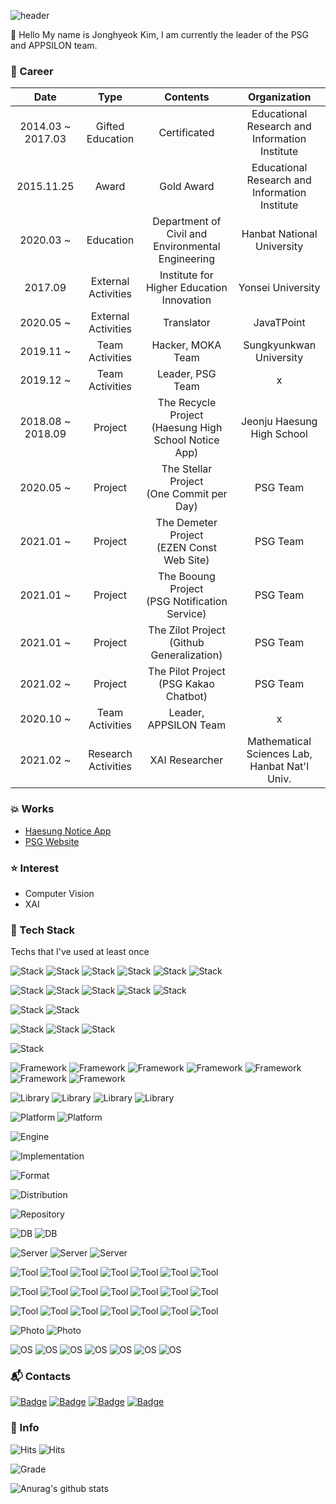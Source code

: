 ![header](https://capsule-render.vercel.app/api?type=soft&color=auto&height=150&section=header&text=Enfycius&fontSize=70&animation=twinkling)

:wave: Hello My name is Jonghyeok Kim, I am currently the leader of the PSG and APPSILON team.

### :runner: Career

|        Date       |         Type        |                      Contents                     |                  Organization                  |
|:-----------------:|:-------------------:|:-------------------------------------------------:|:----------------------------------------------:|
| 2014.03 ~ 2017.03 |   Gifted Education  |                    Certificated                   | Educational Research and Information Institute |
|     2015.11.25    |        Award        |                     Gold Award                    | Educational Research and Information Institute |
|     2020.03 ~     |      Education      | Department of Civil and Environmental Engineering |           Hanbat National University           |
|      2017.09      | External Activities |     Institute for Higher Education Innovation     |                Yonsei University               |
|     2020.05 ~     | External Activities |                     Translator                    |                    JavaTPoint                  |
|     2019.11 ~     |   Team Activities   |                 Hacker, MOKA Team                 |             Sungkyunkwan University            |
|     2019.12 ~     |   Team Activities   |                  Leader, PSG Team                 |                        x                       |
| 2018.08 ~ 2018.09 |       Project       |The Recycle Project<br />(Haesung High School Notice App)|      Jeonju Haesung High School          |
|     2020.05 ~     |       Project       | The Stellar Project<br />(One Commit per Day)     |                    PSG Team                    |
|     2021.01 ~     |       Project       | The Demeter Project<br />(EZEN Const Web Site)    |                    PSG Team                    |
|     2021.01 ~     |       Project       | The Booung Project<br />(PSG Notification Service)|                    PSG Team                    |
|     2021.01 ~     |       Project       | The Zilot Project<br />(Github Generalization)    |                    PSG Team                    |
|     2021.02 ~     |       Project       | The Pilot Project<br />(PSG Kakao Chatbot)        |                    PSG Team                    |
|     2020.10 ~     |   Team Activities   |               Leader, APPSILON Team               |                        x                       |
|     2021.02 ~     | Research Activities |                   XAI Researcher                  |  Mathematical Sciences Lab, Hanbat Nat'l Univ. |


### :boom: Works

- [Haesung Notice App](https://play.google.com/store/apps/details?id=com.jhspt.recycleproj "Recycle Project")
- [PSG Website](http://psg.or.kr/ "Stellar Project")

### :star: Interest

- Computer Vision
- XAI

### :hammer: Tech Stack

Techs that I've used at least once

![Stack](https://img.shields.io/badge/Python-3766AB?style=flat-square&logo=Python&logoColor=white)
![Stack](https://img.shields.io/badge/Ruby-FF4040?style=flat-square&logo=Ruby&logoColor=white)
![Stack](https://img.shields.io/badge/Go-00ADD8?style=flat-square&logo=Go&logoColor=white)
![Stack](https://img.shields.io/badge/R-276DC3?style=flat-square&logo=R&logoColor=white)
![Stack](https://img.shields.io/badge/Kotlin-0095D5?style=flat-square&logo=kotlin&logoColor=white)
![Stack](https://img.shields.io/badge/Swift-FA7343?style=flat-square&logo=Swift&logoColor=white)

![Stack](https://img.shields.io/badge/C-A8B9CC?style=flat-square&logo=C&logoColor=white)
![Stack](https://img.shields.io/badge/C++-00599C?style=flat-square&logo=C%2B%2B&logoColor=white)
![Stack](https://img.shields.io/badge/Java-007396?style=flat-square&logo=Java&logoColor=white)
![Stack](https://img.shields.io/badge/CSharp-1572B6?style=flat-square&logo=C%20Sharp&logoColor=white)
![Stack](https://img.shields.io/badge/.NET-5C2D91?style=flat-square&logo=.NET&logoColor=white)

![Stack](https://img.shields.io/badge/Perl-39457E?style=flat-square&logo=Perl&logoColor=white)
![Stack](https://img.shields.io/badge/Delphi-EE1F35?style=flat-square&logo=Delphi&logoColor=white)

![Stack](https://img.shields.io/badge/CSS3-1572B6?style=flat-square&logo=css3&logoColor=white)
![Stack](https://img.shields.io/badge/HTML5-1572B6?style=flat-square&logo=HTML5&logoColor=white)
![Stack](https://img.shields.io/badge/JavaScript-ffb13b?style=flat-square&logo=javascript&logoColor=white)

![Stack](https://img.shields.io/badge/PHP-0080FF?style=flat-square&logo=Php&logoColor=white)

![Framework](https://img.shields.io/badge/Vue.js-4FC08D?style=flat-square&logo=Vue.js&logoColor=white)
![Framework](https://img.shields.io/badge/Spring-6DB33F?style=flat-square&logo=Spring&logoColor=white)
![Framework](https://img.shields.io/badge/Express-1572B6?style=flat-square&logo=Node.js&logoColor=white)
![Framework](https://img.shields.io/badge/Flask-1572B6?style=flat-square&logo=Flask&logoColor=white)
![Framework](https://img.shields.io/badge/Django-092E20?style=flat-square&logo=Django&logoColor=white)
![Framework](https://img.shields.io/badge/Android-3DDC84?style=flat-square&logo=Android&logoColor=white)
![Framework](https://img.shields.io/badge/QT-41CD52?style=flat-square&logo=Qt&logoColor=white)

![Library](https://img.shields.io/badge/NumPy-013243?style=flat-square&logo=NumPy&logoColor=white)
![Library](https://img.shields.io/badge/OpenGL-5586A4?style=flat-square&logo=OpenGL&logoColor=white)
![Library](https://img.shields.io/badge/Pandas-150458?style=flat-square&logo=pandas&logoColor=white)
![Library](https://img.shields.io/badge/OpenCV-5C3EE8?style=flat-square&logo=OpenCV&logoColor=white)

![Platform](https://img.shields.io/badge/Arduino-00979D?style=flat-square&logo=Arduino&logoColor=white)
![Platform](https://img.shields.io/badge/GitHub-181717?style=flat-square&logo=GitHub&logoColor=white)

![Engine](https://img.shields.io/badge/Unity-000000?style=flat-square&logo=Unity&logoColor=white)

![Implementation](https://img.shields.io/badge/PyPy-193440?style=flat-square&logo=PyPy&logoColor=white)

![Format](https://img.shields.io/badge/JSON-000000?style=flat-square&logo=JSON&logoColor=white)

![Distribution](https://img.shields.io/badge/Anaconda-44A833?style=flat-square&logo=Anaconda&logoColor=white)

![Repository](https://img.shields.io/badge/PyPI-3775A9?style=flat-square&logo=PyPI&logoColor=white)

![DB](https://img.shields.io/badge/MySQL-E6B91E?style=flat-square&logo=MySql&logoColor=white)
![DB](https://img.shields.io/badge/PostgreSQL-336791?style=flat-square&logo=PostgreSQL&logoColor=white)

![Server](https://img.shields.io/badge/Apache-D22128?style=flat-square&logo=Apache&logoColor=white)
![Server](https://img.shields.io/badge/NGINX-269539?style=flat-square&logo=NGINX&logoColor=white)
![Server](https://img.shields.io/badge/Node.js-1572B6?style=flat-square&logo=Node.js&logoColor=white)

![Tool](https://img.shields.io/badge/Git-F05032?style=flat-square&logo=Git&logoColor=white)
![Tool](https://img.shields.io/badge/FileZilla-BF0000?style=flat-square&logo=FileZilla&logoColor=white)
![Tool](https://img.shields.io/badge/Gradle-02303A?style=flat-square&logo=Gradle&logoColor=white)
![Tool](https://img.shields.io/badge/VIM-019733?style=flat-square&logo=Vim&logoColor=white)
![Tool](https://img.shields.io/badge/Curl-073551?style=flat-square&logo=curl&logoColor=white)
![Tool](https://img.shields.io/badge/Android%20Studio-3DDC84?style=flat-square&logo=Android%20Studio&logoColor=white)
![Tool](https://img.shields.io/badge/Xamarin-3498DB?style=flat-square&logo=Xamarin&logoColor=white)

![Tool](https://img.shields.io/badge/Eclipse-2C2255?style=flat-square&logo=Eclipse%20IDE&logoColor=white)
![Tool](https://img.shields.io/badge/LaTeX-008080?style=flat-square&logo=LaTeX&logoColor=white)
![Tool](https://img.shields.io/badge/VMware-607078?style=flat-square&logo=VMware&logoColor=white)
![Tool](https://img.shields.io/badge/Docker-2496ED?style=flat-square&logo=Docker&logoColor=white)
![Tool](https://img.shields.io/badge/CMake-064F8C?style=flat-square&logo=CMake&logoColor=white)
![Tool](https://img.shields.io/badge/VirtualBox-183A61?style=flat-square&logo=VirtualBox&logoColor=white)
![Tool](https://img.shields.io/badge/Kubernetes-326CE5?style=flat-square&logo=Kubernetes&logoColor=white)

![Tool](https://img.shields.io/badge/Visual%20Studio%20Code-007ACC?style=flat-square&logo=Visual%20Studio%20Code&logoColor=white)
![Tool](https://img.shields.io/badge/Visual%20Studio-5C2D91?style=flat-square&logo=Visual%20Studio&logoColor=white)
![Tool](https://img.shields.io/badge/Atom-66595C?style=flat-square&logo=Atom&logoColor=white)
![Tool](https://img.shields.io/badge/WebStorm-000000?style=flat-square&logo=WebStorm&logoColor=white)
![Tool](https://img.shields.io/badge/Pycharm-000000?style=flat-square&logo=Pycharm&logoColor=white)
![Tool](https://img.shields.io/badge/PhpStorm-000000?style=flat-square&logo=PhpStorm&logoColor=white)
![Tool](https://img.shields.io/badge/Notion-000000?style=flat-square&logo=Notion&logoColor=white)

![Photo](https://img.shields.io/badge/GIMP-5C5543?style=flat-square&logo=GIMP&logoColor=white)
![Photo](https://img.shields.io/badge/Photoshop-31A8FF?style=flat-square&logo=Adobe%20Photoshop&logoColor=white)

![OS](https://img.shields.io/badge/Kali%20Linux-557C94?style=flat-square&logo=Kali%20Linux&logoColor=white)
![OS](https://img.shields.io/badge/Ubuntu-E95420?style=flat-square&logo=Ubuntu&logoColor=white)
![OS](https://img.shields.io/badge/CentOS-262577?style=flat-square&logo=CentOS&logoColor=white)
![OS](https://img.shields.io/badge/Debian-A81D33?style=flat-square&logo=Debian&logoColor=white)
![OS](https://img.shields.io/badge/Fedora-294172?style=flat-square&logo=Fedora&logoColor=white)
![OS](https://img.shields.io/badge/Windows-0078D6?style=flat-square&logo=Windows&logoColor=white)
![OS](https://img.shields.io/badge/macOS-000000?style=flat-square&logo=Apple&logoColor=white)

### :mailbox_with_mail: Contacts

[![Badge](http://img.shields.io/badge/-Instagram-white?style=flat&logo=Instagram&link=https://instagram.com/alpox.dev/)](https://www.instagram.com/___dev00/) [![Badge](https://img.shields.io/badge/Stack%20Overflow-FE7A16?style=flat-square&logo=Stack%20Overflow&logoColor=white)](https://stackoverflow.com/users/12530988/bluescreen) [![Badge](http://img.shields.io/badge/-Tech%20Blog-2088FF?style=flat&logo=github&link=https://alpox.kr)](https://enfycius.github.io/) [![Badge](http://img.shields.io/badge/-Github-00BFBF?style=flat&logo=github&link=https://alpox.kr)](https://github.com/enfycius/) 

### :information_desk_person: Info

![Hits](https://hits.seeyoufarm.com/api/count/incr/badge.svg?url=https%3A%2F%2Fgithub.com%2Fenfycius%2Fhit-counter&count_bg=%2379C83D&title_bg=%23555555&icon=&icon_color=%23E7E7E7&title=hits&edge_flat=false) ![Hits](https://img.shields.io/github/followers/enfycius?label=Follow)

![Grade](https://img.shields.io/badge/grade-4.408%2F4.5-green)

![Anurag's github stats](https://github-readme-stats.vercel.app/api?username=enfycius&theme=react)
